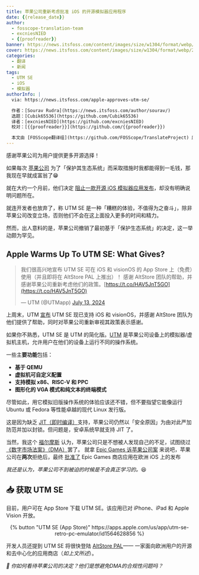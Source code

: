 ```yaml
---
title: 苹果公司重新考虑批准 iOS 的开源模拟器应用程序
date: {{release_date}}
author:
  - fosscope-translation-team
  - excniesNIED
  - {{proofreader}}
banner: https://news.itsfoss.com/content/images/size/w1304/format/webp/2024/07/apple-reconsiders-opensource-emulation.png
cover: https://news.itsfoss.com/content/images/size/w1304/format/webp/2024/07/apple-reconsiders-opensource-emulation.png
categories:
  - 翻译
  - 新闻
tags: 
  - UTM SE
  - iOS
  - 模拟器
authorInfo: |
  via: https://news.itsfoss.com/apple-approves-utm-se/

  作者：[Sourav Rudra](https://news.itsfoss.com/author/sourav/)
  选题：[Cubik65536](https://github.com/Cubik65536)
  译者：[excniesNIED](https://github.com/excniesNIED)
  校对：[{{proofreader}}](https://github.com/{{proofreader}})

  本文由 [FOSScope翻译组](https://github.com/FOSScope/TranslateProject) 原创编译，[开源观察](https://fosscope.com/) 荣誉推出
---
```


<!-- 所有以 `{{variable}}` 形式展现的内容都需要替换为实际内容 -->

感谢苹果公司为用户提供更多开源选择！

<!-- more -->

如果每次 [苹果公司](https://www.apple.com/) 为了「保护其生态系统」而采取措施时我都能得到一毛钱，那我现在早就成富翁了😁

就在大约一个月前，他们决定 [阻止一款开源 iOS 模拟器应用发布](https://news.itsfoss.com/apple-blocks-utm-se/)，却没有明确说明问题所在。

就连开发者也放弃了，称 UTM SE 是一种「糟糕的体验，不值得为之奋斗」，除非苹果公司改变立场，否则他们不会在这上面投入更多的时间和精力。

然而，出人意料的是，苹果公司撤销了最初基于「保护生态系统」的决定，这一举动颇为罕见。

## Apple Warms Up To UTM SE: What Gives?

> 我们很高兴地宣布 UTM SE 可在 iOS 和 visionOS 的 App Store 上（免费）使用（并且即将在 AltStore PAL 上推出）！ 感谢 AltStore 团队的帮助，并感谢苹果公司重新考虑他们的政策。[https://t.co/HAV5JnT5GO](https://t.co/HAV5JnT5GO)
>
> — UTM (@UTMapp) [July 13, 2024](https://twitter.com/UTMapp/status/1812238024220238180)

上周末，UTM [宣布](https://x.com/UTMapp/status/1812238024220238180) UTM SE 现已支持 iOS 和 visionOS，并感谢 AltStore 团队为他们提供了帮助，同时对苹果公司重新审视其政策表示感谢。

如果你不熟悉，UTM SE 是 UTM 的简化版。[UTM](https://getutm.app/) 是苹果公司设备上的模拟器/虚拟机主机，允许用户在他们的设备上运行不同的操作系统。

一些主**要功能**包括：

- **基于 QEMU**
- **虚拟机可自定义配置**
- **支持模拟 x86、RISC-V 和 PPC**
- **图形化的 VGA 模式和纯文本的终端模式**

尽管如此，用它模拟旧版操作系统的体验应该还不错，但不要指望它能像运行 Ubuntu 或 Fedora 等性能卓越的现代 Linux 发行版。

这是因为缺乏 [JIT（即时编译）](https://en.wikipedia.org/wiki/Just-in-time_compilation)支持，苹果公司仍然以「安全原因」为由对此严加防范并加以封锁。但问题是，安卓系统早就支持 JIT 了。

当然，我这个 [福尔摩斯](https://en.wikipedia.org/wiki/Sherlock_Holmes) 认为，苹果公司只是不想被人发现自己的不足，试图绕过[《数字市场法案》（DMA）](https://digital-markets-act.ec.europa.eu/index_en)罢了。 就拿 [Epic Games 诉苹果公司案](https://en.wikipedia.org/wiki/Epic_Games_v._Apple) 来说吧，苹果公司在**两次**拒绝后，最终 [批准了](https://arstechnica.com/gadgets/2024/07/report-apple-approves-epic-games-store-on-ios-in-europe/) Epic Games 商店应用在欧洲 iOS 上的发布

*我还是认为，苹果公司不到被迫的时候是不会真正学习的。*😆

## 📥 获取 UTM SE

目前，用户可在 App Store 下载 UTM SE。该应用已对 iPhone、iPad 和 Apple Vision 开放。

<center>{% button "UTM SE (App Store)" https://apps.apple.com/us/app/utm-se-retro-pc-emulator/id1564628856 %}</center>

开发人员还提到 UTM SE 将很快登陆 [AltStore PAL](https://rileytestut.com/blog/2024/04/17/introducing-altstore-pal/)—— 一家面向欧洲用户的开源和去中心化的应用商店（*如上文所述*）。

*💬 你如何看待苹果公司的决定？他们是想避免DMA的合规性问题吗？*
